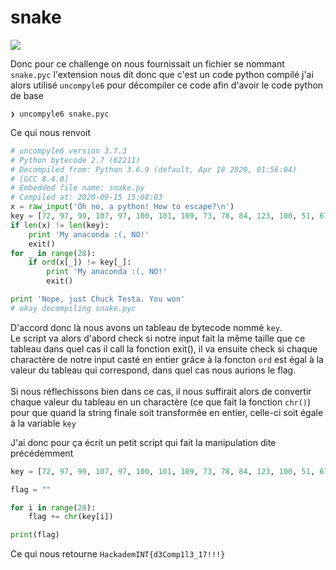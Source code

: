 # snake

![](img/Snake.png)

Donc pour ce challenge on nous fournissait un fichier se nommant `snake.pyc` l'extension nous dit donc que c'est un code python compilé j'ai alors utilisé `uncompyle6` pour décompiler ce code afin d'avoir le code python de base

```
❯ uncompyle6 snake.pyc
```
Ce qui nous renvoit 
```py
# uncompyle6 version 3.7.3
# Python bytecode 2.7 (62211)
# Decompiled from: Python 3.6.9 (default, Apr 18 2020, 01:56:04) 
# [GCC 8.4.0]
# Embedded file name: snake.py
# Compiled at: 2020-09-15 15:08:03
x = raw_input('Oh no, a python! How to escape?\n')
key = [72, 97, 99, 107, 97, 100, 101, 109, 73, 78, 84, 123, 100, 51, 67, 111, 109, 112, 49, 108, 51, 95, 49, 55, 33, 33, 33, 125]
if len(x) != len(key):
    print 'My anaconda :(, NO!'
    exit()
for _ in range(28):
    if ord(x[_]) != key[_]:
        print 'My anaconda :(, NO!'
        exit()

print 'Nope, just Chuck Testa. You won'
# okay decompiling snake.pyc
```

D'accord donc là nous avons un tableau de bytecode nommé `key`.<br>
Le script va alors d'abord check si notre input fait la même taille que ce tableau dans quel cas il call la fonction exit(), il va ensuite check si chaque charactère de notre input casté en entier grâce à la foncton `ord` est égal à la valeur du tableau qui correspond, dans quel cas nous aurions le flag.<br><br>
Si nous réflechissons bien dans ce cas, il nous suffirait alors de convertir chaque valeur du tableau en un charactère (ce que fait la fonction `chr()`) pour que quand la string finale soit transformée en entier, celle-ci soit égale à la variable `key`

J'ai donc pour ça écrit un petit script qui fait la manipulation dite précédemment

```py
key = [72, 97, 99, 107, 97, 100, 101, 109, 73, 78, 84, 123, 100, 51, 67, 111, 109, 112, 49, 108, 51, 95, 49, 55, 33, 33, 33, 125]

flag = ""

for i in range(28):
	flag += chr(key[i])

print(flag)
```
Ce qui nous retourne ``HackademINT{d3Comp1l3_17!!!}``
